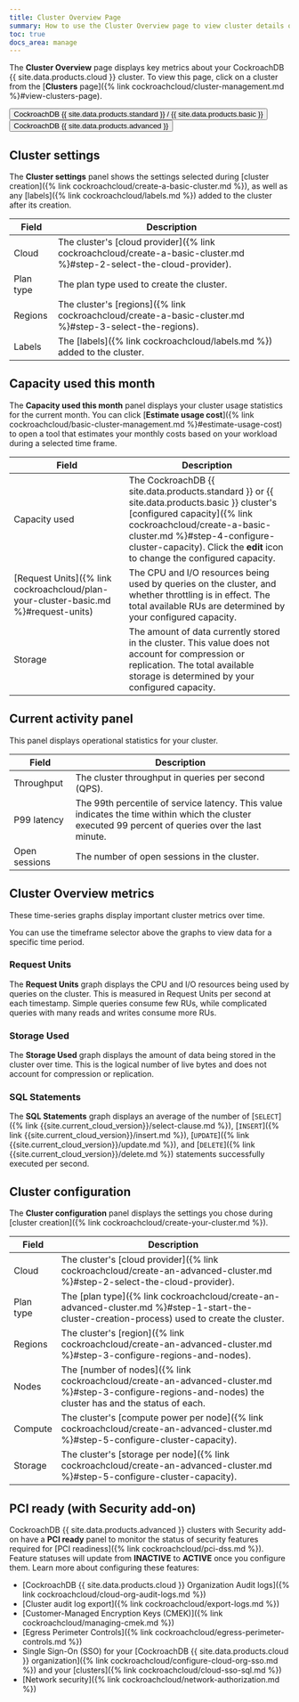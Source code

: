 ```yaml
---
title: Cluster Overview Page
summary: How to use the Cluster Overview page to view cluster details on CockroachDB Cloud.
toc: true
docs_area: manage
---
```


The **Cluster Overview** page displays key metrics about your CockroachDB {{ site.data.products.cloud }} cluster. To view this page, click on a cluster from the [**Clusters** page]({% link cockroachcloud/cluster-management.md %}#view-clusters-page).

<div class="filters clearfix">
  <button class="filter-button page-level" data-scope="standard">CockroachDB {{ site.data.products.standard }} / {{ site.data.products.basic }}</button>
  <button class="filter-button page-level" data-scope="advanced">CockroachDB {{ site.data.products.advanced }}</button>
</div>

<section class="filter-content" markdown="1" data-scope="standard">

## Cluster settings

The **Cluster settings** panel shows the settings selected during [cluster creation]({% link cockroachcloud/create-a-basic-cluster.md %}), as well as any [labels]({% link cockroachcloud/labels.md %}) added to the cluster after its creation.

| Field     | Description                                                                                             |
|-----------|---------------------------------------------------------------------------------------------------------|
| Cloud     | The cluster's [cloud provider]({% link cockroachcloud/create-a-basic-cluster.md %}#step-2-select-the-cloud-provider). |
| Plan type | The plan type used to create the cluster.                                                               |
| Regions   | The cluster's [regions]({% link cockroachcloud/create-a-basic-cluster.md %}#step-3-select-the-regions). |
| Labels    | The [labels]({% link cockroachcloud/labels.md %}) added to the cluster.       |

## Capacity used this month

The **Capacity used this month** panel displays your cluster usage statistics for the current month. You can click [**Estimate usage cost**]({% link cockroachcloud/basic-cluster-management.md %}#estimate-usage-cost) to open a tool that estimates your monthly costs based on your workload during a selected time frame.

| Field         | Description                                                                                                                                                                                                                                                                      |
|---------------|----------------------------------------------------------------------------------------------------------------------------------------------------------------------------------------------------------------------------------------------------------------------------------|
| Capacity used   | The CockroachDB {{ site.data.products.standard }} or {{ site.data.products.basic }} cluster's [configured capacity]({% link cockroachcloud/create-a-basic-cluster.md %}#step-4-configure-cluster-capacity). Click the **edit** icon to change the configured capacity.                                                                                                         |
| [Request Units]({% link cockroachcloud/plan-your-cluster-basic.md %}#request-units) | The CPU and I/O resources being used by queries on the cluster, and whether throttling is in effect. The total available RUs are determined by your configured capacity.              |
| Storage       | The amount of data currently stored in the cluster. This value does not account for compression or replication. The total available storage is determined by your configured capacity. |


## Current activity panel

This panel displays operational statistics for your cluster.

| Field               | Description                                                                                                                                         |
|---------------------|-----------------------------------------------------------------------------------------------------------------------------------------------------|
| Throughput          | The cluster throughput in queries per second (QPS).                                                                                                 |
| P99 latency         | The 99th percentile of service latency. This value indicates the time within which the cluster executed 99 percent of queries over the last minute. |                                                                             |
| Open sessions       | The number of open sessions in the cluster.                                                                                                         |

## Cluster Overview metrics

These time-series graphs display important cluster metrics over time.

You can use the timeframe selector above the graphs to view data for a specific time period.

### Request Units

The **Request Units** graph displays the CPU and I/O resources being used by queries on the cluster. This is measured in Request Units per second at each timestamp. Simple queries consume few RUs, while complicated queries with many reads and writes consume more RUs.

### Storage Used

The **Storage Used** graph displays the amount of data being stored in the cluster over time. This is the logical number of live bytes and does not account for compression or replication.

### SQL Statements

The **SQL Statements** graph displays an average of the number of [`SELECT`]({% link {{site.current_cloud_version}}/select-clause.md %}), [`INSERT`]({% link {{site.current_cloud_version}}/insert.md %}), [`UPDATE`]({% link {{site.current_cloud_version}}/update.md %}), and [`DELETE`]({% link {{site.current_cloud_version}}/delete.md %}) statements successfully executed per second.

</section>

<section class="filter-content" markdown="1" data-scope="advanced">

## Cluster configuration

The **Cluster configuration** panel displays the settings you chose during [cluster creation]({% link cockroachcloud/create-your-cluster.md %}).

| Field     | Description                                                                                             |
|-----------|---------------------------------------------------------------------------------------------------------|
| Cloud     | The cluster's [cloud provider]({% link cockroachcloud/create-an-advanced-cluster.md %}#step-2-select-the-cloud-provider). |
| Plan type | The [plan type]({% link cockroachcloud/create-an-advanced-cluster.md %}#step-1-start-the-cluster-creation-process) used to create the cluster.                                                           |
| Regions   | The cluster's [region]({% link cockroachcloud/create-an-advanced-cluster.md %}#step-3-configure-regions-and-nodes).         |
| Nodes     | The [number of nodes]({% link cockroachcloud/create-an-advanced-cluster.md %}#step-3-configure-regions-and-nodes) the cluster has and the status of each. |
| Compute   | The cluster's [compute power per node]({% link cockroachcloud/create-an-advanced-cluster.md %}#step-5-configure-cluster-capacity).         |
| Storage   | The cluster's [storage per node]({% link cockroachcloud/create-an-advanced-cluster.md %}#step-5-configure-cluster-capacity).         |

<a id="pci-ready"></a>
## PCI ready (with Security add-on)

CockroachDB {{ site.data.products.advanced }} clusters with Security add-on have a **PCI ready** panel to monitor the status of security features required for [PCI readiness]({% link cockroachcloud/pci-dss.md %}). Feature statuses will update from **INACTIVE** to **ACTIVE** once you configure them. Learn more about configuring these features:

- [CockroachDB {{ site.data.products.cloud }} Organization Audit logs]({% link cockroachcloud/cloud-org-audit-logs.md %})
- [Cluster audit log export]({% link cockroachcloud/export-logs.md %})
- [Customer-Managed Encryption Keys (CMEK)]({% link cockroachcloud/managing-cmek.md %})
- [Egress Perimeter Controls]({% link cockroachcloud/egress-perimeter-controls.md %})
- Single Sign-On (SSO) for your [CockroachDB {{ site.data.products.cloud }} organization]({% link cockroachcloud/configure-cloud-org-sso.md %}) and your [clusters]({% link cockroachcloud/cloud-sso-sql.md %})
- [Network security]({% link cockroachcloud/network-authorization.md %})

</section>
